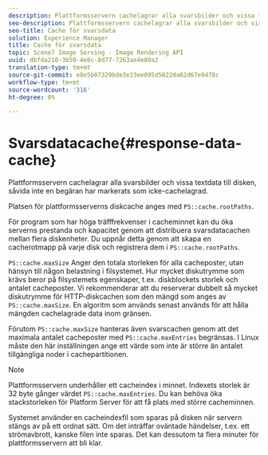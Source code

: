 ```yaml
---
description: Plattformsservern cachelagrar alla svarsbilder och vissa textdata till disken, såvida inte en begäran har markerats som icke-cachelagrad.
seo-description: Plattformsservern cachelagrar alla svarsbilder och vissa textdata till disken, såvida inte en begäran har markerats som icke-cachelagrad.
seo-title: Cache för svarsdata
solution: Experience Manager
title: Cache för svarsdata
topic: Scene7 Image Serving - Image Rendering API
uuid: dbfda210-3b50-4e8c-8d77-7263ae4e80a2
translation-type: tm+mt
source-git-commit: e8e5b07329bde3e23ee095d5022da62d67e9478c
workflow-type: tm+mt
source-wordcount: '316'
ht-degree: 0%

---
```



# Svarsdatacache{#response-data-cache}

Plattformsservern cachelagrar alla svarsbilder och vissa textdata till disken, såvida inte en begäran har markerats som icke-cachelagrad.

Platsen för plattformsserverns diskcache anges med `PS::cache.rootPaths`.

För program som har höga träfffrekvenser i cacheminnet kan du öka serverns prestanda och kapacitet genom att distribuera svarsdatacachen mellan flera diskenheter. Du uppnår detta genom att skapa en cacherotmapp på varje disk och registrera dem i `PS::cache.rootPaths`.

`PS::cache.maxSize` Anger den totala storleken för alla cacheposter, utan hänsyn till någon belastning i filsystemet. Hur mycket diskutrymme som krävs beror på filsystemets egenskaper, t.ex. diskblockets storlek och antalet cacheposter. Vi rekommenderar att du reserverar dubbelt så mycket diskutrymme för HTTP-diskcachen som den mängd som anges av `PS::cache.maxSize`. En algoritm som används senast används för att hålla mängden cachelagrade data inom gränsen.

Förutom `PS::cache.maxSize` hanteras även svarscachen genom att det maximala antalet cacheposter med `PS::cache.maxEntries` begränsas. I Linux måste den här inställningen ange ett värde som inte är större än antalet tillgängliga noder i cachepartitionen.

>[!NOTE]
>
>Plattformsservern underhåller ett cacheindex i minnet. Indexets storlek är 32 byte gånger värdet `PS::cache.maxEntries`. Du kan behöva öka stackstorleken för Platform Server för att få plats med större cacheminnen.

Systemet använder en cacheindexfil som sparas på disken när servern stängs av på ett ordnat sätt. Om det inträffar oväntade händelser, t.ex. ett strömavbrott, kanske filen inte sparas. Det kan dessutom ta flera minuter för plattformsservern att bli klar.
